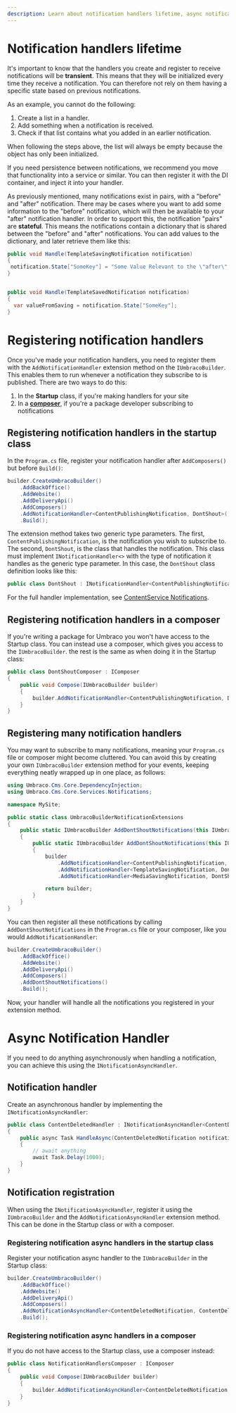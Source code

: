 ```yaml
---
description: Learn about notification handlers lifetime, async notification handler and how to register the notification handlers.
---
```


# Notification handlers lifetime

It's important to know that the handlers you create and register to receive notifications will be **transient**. This means that they will be initialized every time they receive a notification. You can therefore not rely on them having a specific state based on previous notifications.

As an example, you cannot do the following:

1. Create a list in a handler.
2. Add something when a notification is received.
3. Check if that list contains what you added in an earlier notification.

When following the steps above, the list will always be empty because the object has only been initialized.

If you need persistence between notifications, we recommend you move that functionality into a service or similar. You can then register it with the DI container, and inject it into your handler.

As previously mentioned, many notifications exist in pairs, with a "before" and "after" notification. There may be cases where you want to add some information to the "before" notification, which will then be available to your "after" notification handler. In order to support this, the notification "pairs" are **stateful**. This means the notifications contain a dictionary that is shared between the "before" and "after" notifications. You can add values to the dictionary, and later retrieve them like this:

```csharp
public void Handle(TemplateSavingNotification notification)
{
 notification.State["SomeKey"] = "Some Value Relevant to the \"after\" notification handler";
}


public void Handle(TemplateSavedNotification notification)
{
  var valueFromSaving = notification.State["SomeKey"];
}
```

# Registering notification handlers

Once you've made your notification handlers, you need to register them with the `AddNotificationHandler` extension method on the `IUmbracoBuilder`. This enables them to run whenever a notification they subscribe to is published. There are two ways to do this:

1. In the **Startup** class, if you're making handlers for your site
2. In a [**composer**](../../implementation/composing.md), if you're a package developer subscribing to notifications

## Registering notification handlers in the startup class

In the `Program.cs` file, register your notification handler after `AddComposers()` but before `Build()`:

```csharp
builder.CreateUmbracoBuilder()
    .AddBackOffice()
    .AddWebsite()
    .AddDeliveryApi()
    .AddComposers()
    .AddNotificationHandler<ContentPublishingNotification, DontShout>()
    .Build();
```

The extension method takes two generic type parameters. The first, `ContentPublishingNotification`, is the notification you wish to subscribe to. The second, `DontShout`, is the class that handles the notification. This class must implement `INotificationHandler<>` with the type of notification it handles as the generic type parameter. In this case, the `DontShout` class definition looks like this:

```csharp
public class DontShout : INotificationHandler<ContentPublishingNotification>
```

For the full handler implementation, see [ContentService Notifications](contentservice-notifications.md).

## Registering notification handlers in a composer

If you're writing a package for Umbraco you won't have access to the Startup class. You can instead use a composer, which gives you access to the `IUmbracoBuilder`. the rest is the same as when doing it in the Startup class:

```csharp
public class DontShoutComposer : IComposer
{
    public void Compose(IUmbracoBuilder builder)
    {
        builder.AddNotificationHandler<ContentPublishingNotification, DontShout>();
    }
}
```

## Registering many notification handlers

You may want to subscribe to many notifications, meaning your `Program.cs` file or composer might become cluttered. You can avoid this by creating your own `IUmbracoBuilder` extension method for your events, keeping everything neatly wrapped up in one place, as follows:

```csharp
using Umbraco.Cms.Core.DependencyInjection;
using Umbraco.Cms.Core.Services.Notifications;

namespace MySite;

public static class UmbracoBuilderNotificationExtensions
{
    public static IUmbracoBuilder AddDontShoutNotifications(this IUmbracoBuilder builder)
    {
        public static IUmbracoBuilder AddDontShoutNotifications(this IUmbracoBuilder builder)
        {
            builder
                .AddNotificationHandler<ContentPublishingNotification, DontShout>()
                .AddNotificationHandler<TemplateSavingNotification, DontShout>()
                .AddNotificationHandler<MediaSavingNotification, DontShout>();

            return builder;
        }
    }
}
```

You can then register all these notifications by calling `AddDontShoutNotifications` in the `Program.cs` file or your composer, like you would `AddNotificationHandler`:

```csharp
builder.CreateUmbracoBuilder()
    .AddBackOffice()
    .AddWebsite()
    .AddDeliveryApi()
    .AddComposers()
    .AddDontShoutNotifications()
    .Build();
```

Now, your handler will handle all the notifications you registered in your extension method.

# Async Notification Handler

If you need to do anything asynchronously when handling a notification, you can achieve this using the `INotificationAsyncHandler`.

## Notification handler

Create an asynchronous handler by implementing the `INotificationAsyncHandler`:

```csharp
public class ContentDeletedHandler : INotificationAsyncHandler<ContentDeletedNotification>
{
    public async Task HandleAsync(ContentDeletedNotification notification, CancellationToken cancellationToken)
    {
        // await anything
        await Task.Delay(1000);
    }
}
```

## Notification registration

When using the `INotificationAsyncHandler`, register it using the `IUmbracoBuilder` and the `AddNotificationAsyncHandler` extension method. This can be done in the Startup class or with a composer.

### Registering notification async handlers in the startup class

Register your notification async handler to the `IUmbracoBuilder` in the Startup class:

```csharp
builder.CreateUmbracoBuilder()
    .AddBackOffice()
    .AddWebsite()
    .AddDeliveryApi()
    .AddComposers()
    .AddNotificationAsyncHandler<ContentDeletedNotification, ContentDeletedHandler>()
    .Build();
```

### Registering notification async handlers in a composer

If you do not have access to the Startup class, use a composer instead:

```csharp
public class NotificationHandlersComposer : IComposer
{
    public void Compose(IUmbracoBuilder builder)
    {
        builder.AddNotificationAsyncHandler<ContentDeletedNotification, ContentDeletedHandler>();
    }
}
```
